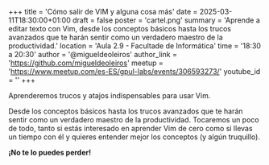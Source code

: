 +++
title = 'Cómo salir de VIM y alguna cosa más'
date = 2025-03-11T18:30:00+01:00
draft = false
poster = 'cartel.png'
summary = 'Aprende a editar texto con Vim, desde los conceptos básicos hasta los trucos avanzados que te harán sentir como un verdadero maestro de la productividad.'
location = 'Aula 2.9 - Facultade de Informática'
time = '18:30 a 20:30'
author = '@migueldeoleiros'
author_link = 'https://github.com/migueldeoleiros'
meetup = 'https://www.meetup.com/es-ES/gpul-labs/events/306593273/'
youtube_id = ''
+++

Aprenderemos trucos y atajos indispensables para usar Vim.

Desde los conceptos básicos hasta los trucos avanzados que te harán sentir como un verdadero maestro de la productividad. Tocaremos un poco de todo, tanto si estás interesado en aprender Vim de cero como si llevas un tiempo con él y quieres entender mejor los conceptos (y algún truquillo).

**¡No te lo puedes perder!**
